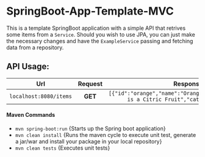 # SpringBoot-App-Template-MVC

This is a template SpringBoot application with a simple API that 
retrives some items from a `Service`. Should you wish to use 
JPA, you can just make the necessary changes and have the 
`ExampleService` passing and fetching data from a repository.

## API Usage:

Url | Request | Response
:---: | :---: | :---:
 `localhost:8080/items` | **GET** | `[{"id":"orange","name":"Orange","description":"This is a Citric Fruit","category":"Fruit"}]`

#### Maven Commands

- `mvn spring-boot:run` {Starts up the Spring boot application}
- `mvn clean install` {Runs the maven cycle to execute unit test, generate a jar/war and install your package in your local repository}
- `mvn clean tests` {Executes unit tests}

